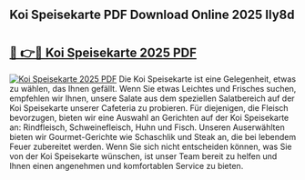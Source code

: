 ## Koi Speisekarte PDF Download Online 2025 Ily8d

# <h2><a href="http://gc9cc4.nevu.top/?p=Koi+Speisekarte">🔗 👉🔴 Koi Speisekarte 2025 PDF</a></h2>

[![Koi Speisekarte 2025 PDF](https://i.imgur.com/dBaPXMq.png)](http://gc9cc4.nevu.top/?p=Koi+Speisekarte)
Die Koi Speisekarte ist eine Gelegenheit, etwas zu wählen, das Ihnen gefällt. Wenn Sie etwas Leichtes und Frisches suchen, empfehlen wir Ihnen, unsere Salate aus dem speziellen Salatbereich auf der Koi Speisekarte unserer Cafeteria zu probieren. Für diejenigen, die Fleisch bevorzugen, bieten wir eine Auswahl an Gerichten auf der Koi Speisekarte an: Rindfleisch, Schweinefleisch, Huhn und Fisch. Unseren Auserwählten bieten wir Gourmet-Gerichte wie Schaschlik und Steak an, die bei lebendem Feuer zubereitet werden. Wenn Sie sich nicht entscheiden können, was Sie von der Koi Speisekarte wünschen, ist unser Team bereit zu helfen und Ihnen einen angenehmen und komfortablen Service zu bieten.
